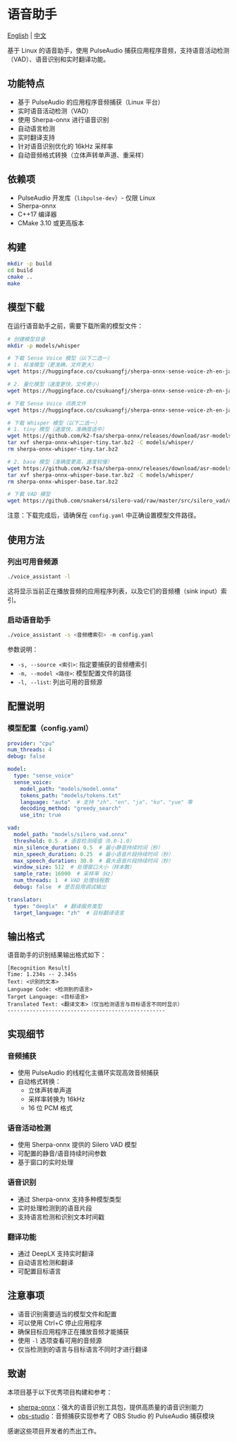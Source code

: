 # 语音助手

[English](README.md) | [中文](README_zh.md)

基于 Linux 的语音助手，使用 PulseAudio 捕获应用程序音频，支持语音活动检测（VAD）、语音识别和实时翻译功能。

## 功能特点

- 基于 PulseAudio 的应用程序音频捕获（Linux 平台）
- 实时语音活动检测（VAD）
- 使用 Sherpa-onnx 进行语音识别
- 自动语言检测
- 实时翻译支持
- 针对语音识别优化的 16kHz 采样率
- 自动音频格式转换（立体声转单声道、重采样）

## 依赖项

- PulseAudio 开发库（`libpulse-dev`）- 仅限 Linux
- Sherpa-onnx
- C++17 编译器
- CMake 3.10 或更高版本

## 构建

```bash
mkdir -p build
cd build
cmake ..
make
```

## 模型下载

在运行语音助手之前，需要下载所需的模型文件：

```bash
# 创建模型目录
mkdir -p models/whisper

# 下载 Sense Voice 模型（以下二选一）
# 1. 标准模型（更准确，文件更大）
wget https://huggingface.co/csukuangfj/sherpa-onnx-sense-voice-zh-en-ja-ko-yue-2024-07-17/resolve/main/model.onnx -O models/model.onnx

# 2. 量化模型（速度更快，文件更小）
wget https://huggingface.co/csukuangfj/sherpa-onnx-sense-voice-zh-en-ja-ko-yue-2024-07-17/resolve/main/model.int8.onnx -O models/model.int8.onnx

# 下载 Sense Voice 词表文件
wget https://huggingface.co/csukuangfj/sherpa-onnx-sense-voice-zh-en-ja-ko-yue-2024-07-17/resolve/main/tokens.txt -O models/tokens.txt

# 下载 Whisper 模型（以下二选一）
# 1. tiny 模型（速度快，准确度适中）
wget https://github.com/k2-fsa/sherpa-onnx/releases/download/asr-models/sherpa-onnx-whisper-tiny.tar.bz2
tar xvf sherpa-onnx-whisper-tiny.tar.bz2 -C models/whisper/
rm sherpa-onnx-whisper-tiny.tar.bz2

# 2. base 模型（准确度更高，速度较慢）
wget https://github.com/k2-fsa/sherpa-onnx/releases/download/asr-models/sherpa-onnx-whisper-base.tar.bz2
tar xvf sherpa-onnx-whisper-base.tar.bz2 -C models/whisper/
rm sherpa-onnx-whisper-base.tar.bz2

# 下载 VAD 模型
wget https://github.com/snakers4/silero-vad/raw/master/src/silero_vad/data/silero_vad.onnx -O models/silero_vad.onnx
```

注意：下载完成后，请确保在 `config.yaml` 中正确设置模型文件路径。

## 使用方法

### 列出可用音频源

```bash
./voice_assistant -l
```

这将显示当前正在播放音频的应用程序列表，以及它们的音频槽（sink input）索引。

### 启动语音助手

```bash
./voice_assistant -s <音频槽索引> -m config.yaml
```

参数说明：
- `-s, --source <索引>`: 指定要捕获的音频槽索引
- `-m, --model <路径>`: 模型配置文件的路径
- `-l, --list`: 列出可用的音频源

## 配置说明

### 模型配置（config.yaml）

```yaml
provider: "cpu"
num_threads: 4
debug: false

model:
  type: "sense_voice"
  sense_voice:
    model_path: "models/model.onnx"
    tokens_path: "models/tokens.txt"
    language: "auto"  # 支持 "zh"、"en"、"ja"、"ko"、"yue" 等
    decoding_method: "greedy_search"
    use_itn: true

vad:
  model_path: "models/silero_vad.onnx"
  threshold: 0.5  # 语音检测阈值（0.0-1.0）
  min_silence_duration: 0.5  # 最小静音持续时间（秒）
  min_speech_duration: 0.25  # 最小语音片段持续时间（秒）
  max_speech_duration: 30.0  # 最大语音片段持续时间（秒）
  window_size: 512  # 处理窗口大小（样本数）
  sample_rate: 16000  # 采样率（Hz）
  num_threads: 1  # VAD 处理线程数
  debug: false  # 是否启用调试输出

translator:
  type: "deeplx"  # 翻译服务类型
  target_language: "zh"  # 目标翻译语言
```

## 输出格式

语音助手的识别结果输出格式如下：
```
[Recognition Result]
Time: 1.234s -- 2.345s
Text: <识别的文本>
Language Code: <检测到的语言>
Target Language: <目标语言>
Translated Text: <翻译文本>（仅当检测语言与目标语言不同时显示）
--------------------------------------------------
```

## 实现细节

### 音频捕获
- 使用 PulseAudio 的线程化主循环实现高效音频捕获
- 自动格式转换：
  - 立体声转单声道
  - 采样率转换为 16kHz
  - 16 位 PCM 格式

### 语音活动检测
- 使用 Sherpa-onnx 提供的 Silero VAD 模型
- 可配置的静音/语音持续时间参数
- 基于窗口的实时处理

### 语音识别
- 通过 Sherpa-onnx 支持多种模型类型
- 实时处理检测到的语音片段
- 支持语言检测和识别文本时间戳

### 翻译功能
- 通过 DeepLX 支持实时翻译
- 自动语言检测和翻译
- 可配置目标语言

## 注意事项

- 语音识别需要适当的模型文件和配置
- 可以使用 Ctrl+C 停止应用程序
- 确保目标应用程序正在播放音频才能捕获
- 使用 `-l` 选项查看可用的音频源
- 仅当检测到的语言与目标语言不同时才进行翻译

## 致谢

本项目基于以下优秀项目构建和参考：

- [sherpa-onnx](https://github.com/k2-fsa/sherpa-onnx)：强大的语音识别工具包，提供高质量的语音识别能力
- [obs-studio](https://github.com/obsproject/obs-studio)：音频捕获实现参考了 OBS Studio 的 PulseAudio 捕获模块

感谢这些项目开发者的杰出工作。 